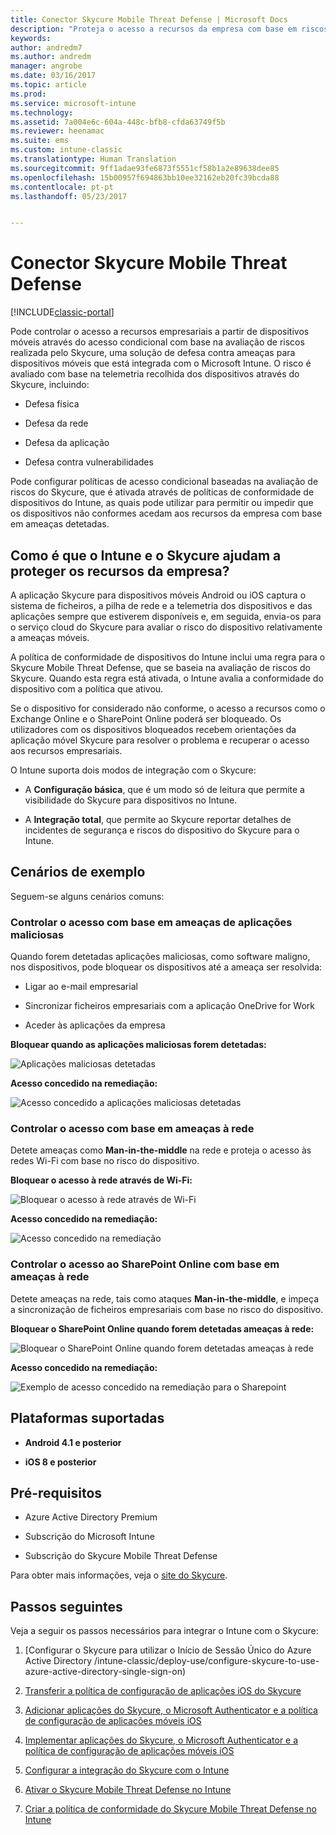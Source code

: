 ```yaml
---
title: Conector Skycure Mobile Threat Defense | Microsoft Docs
description: "Proteja o acesso a recursos da empresa com base em riscos de aplicações, redes e dispositivos com o conector Skycure Mobile Threat Defense e o Intune."
keywords: 
author: andredm7
ms.author: andredm
manager: angrobe
ms.date: 03/16/2017
ms.topic: article
ms.prod: 
ms.service: microsoft-intune
ms.technology: 
ms.assetid: 7a004e6c-604a-448c-bfb8-cfda63749f5b
ms.reviewer: heenamac
ms.suite: ems
ms.custom: intune-classic
ms.translationtype: Human Translation
ms.sourcegitcommit: 9ff1adae93fe6873f5551cf58b1a2e89638dee85
ms.openlocfilehash: 15b00957f694863bb10ee32162eb20fc39bcda88
ms.contentlocale: pt-pt
ms.lasthandoff: 05/23/2017


---
```


# <a name="skycure-mobile-threat-defense-connector"></a>Conector Skycure Mobile Threat Defense

[!INCLUDE[classic-portal](../includes/classic-portal.md)]

Pode controlar o acesso a recursos empresariais a partir de dispositivos móveis através do acesso condicional com base na avaliação de riscos realizada pelo Skycure, uma solução de defesa contra ameaças para dispositivos móveis que está integrada com o Microsoft Intune. O risco é avaliado com base na telemetria recolhida dos dispositivos através do Skycure, incluindo:

-   Defesa física

-   Defesa da rede

-   Defesa da aplicação

-   Defesa contra vulnerabilidades

Pode configurar políticas de acesso condicional baseadas na avaliação de riscos do Skycure, que é ativada através de políticas de conformidade de dispositivos do Intune, as quais pode utilizar para permitir ou impedir que os dispositivos não conformes acedam aos recursos da empresa com base em ameaças detetadas.

## <a name="how-do-intune-and-skycure-help-protect-your-company-resources"></a>Como é que o Intune e o Skycure ajudam a proteger os recursos da empresa?

A aplicação Skycure para dispositivos móveis Android ou iOS captura o sistema de ficheiros, a pilha de rede e a telemetria dos dispositivos e das aplicações sempre que estiverem disponíveis e, em seguida, envia-os para o serviço cloud do Skycure para avaliar o risco do dispositivo relativamente a ameaças móveis.

A política de conformidade de dispositivos do Intune inclui uma regra para o Skycure Mobile Threat Defense, que se baseia na avaliação de riscos do Skycure. Quando esta regra está ativada, o Intune avalia a conformidade do dispositivo com a política que ativou.

Se o dispositivo for considerado não conforme, o acesso a recursos como o Exchange Online e o SharePoint Online poderá ser bloqueado. Os utilizadores com os dispositivos bloqueados recebem orientações da aplicação móvel Skycure para resolver o problema e recuperar o acesso aos recursos empresariais.

O Intune suporta dois modos de integração com o Skycure:

-   A **Configuração básica**, que é um modo só de leitura que permite a visibilidade do Skycure para dispositivos no Intune.

-   A **Integração total**, que permite ao Skycure reportar detalhes de incidentes de segurança e riscos do dispositivo do Skycure para o Intune.

## <a name="sample-scenarios"></a>Cenários de exemplo

Seguem-se alguns cenários comuns:

### <a name="control-access-based-on-threats-from-malicious-apps"></a>Controlar o acesso com base em ameaças de aplicações maliciosas

Quando forem detetadas aplicações maliciosas, como software maligno, nos dispositivos, pode bloquear os dispositivos até a ameaça ser resolvida:

-   Ligar ao e-mail empresarial

-   Sincronizar ficheiros empresariais com a aplicação OneDrive for Work

-   Aceder às aplicações da empresa

**Bloquear quando as aplicações maliciosas forem detetadas:**

![Aplicações maliciosas detetadas](../media/mtp/skycure-arch-1.png)

**Acesso concedido na remediação:**

![Acesso concedido a aplicações maliciosas detetadas](../media/mtp/skycure-arch-2.png)

### <a name="control-access-based-on-threat-to-network"></a>Controlar o acesso com base em ameaças à rede

Detete ameaças como **Man-in-the-middle** na rede e proteja o acesso às redes Wi-Fi com base no risco do dispositivo.

**Bloquear o acesso à rede através de Wi-Fi:**

![Bloquear o acesso à rede através de Wi-Fi](../media/mtp/skycure-arch-3.png)

**Acesso concedido na remediação:**

![Acesso concedido na remediação](../media/mtp/skycure-arch-4.png)

### <a name="control-access-to-sharepoint-online-based-on-threat-to-network"></a>Controlar o acesso ao SharePoint Online com base em ameaças à rede

Detete ameaças na rede, tais como ataques **Man-in-the-middle**, e impeça a sincronização de ficheiros empresariais com base no risco do dispositivo.

**Bloquear o SharePoint Online quando forem detetadas ameaças à rede:**

![Bloquear o SharePoint Online quando forem detetadas ameaças à rede](../media/mtp/skycure-arch-5.png)

**Acesso concedido na remediação:**

![Exemplo de acesso concedido na remediação para o Sharepoint](../media/mtp/skycure-arch-6.png)

## <a name="supported-platforms"></a>Plataformas suportadas

-   **Android 4.1 e posterior**

-   **iOS 8 e posterior**

## <a name="pre-requisites"></a>Pré-requisitos

-   Azure Active Directory Premium

-   Subscrição do Microsoft Intune

-   Subscrição do Skycure Mobile Threat Defense

Para obter mais informações, veja o [site do Skycure](https://www.skycure.com/skycure-microsoft-integration/).

## <a name="next-steps"></a>Passos seguintes

Veja a seguir os passos necessários para integrar o Intune com o Skycure:

1.  [Configurar o Skycure para utilizar o Início de Sessão Único do Azure Active Directory /intune-classic/deploy-use/configure-skycure-to-use-azure-active-directory-single-sign-on)

2.  [Transferir a política de configuração de aplicações iOS do Skycure](/intune-classic/deploy-use/download-skycure-ios-app-configuration-policy)

3.  [Adicionar aplicações do Skycure, o Microsoft Authenticator e a política de configuração de aplicações móveis iOS](/intune-classic/deploy-use/add-skycure-apps-microsoft-authenticator-and-ios-app-configuration-policy)

4.  [Implementar aplicações do Skycure, o Microsoft Authenticator e a política de configuração de aplicações móveis iOS](/intune-classic/deploy-use/deploy-skycure-apps-microsoft-authenticator-app-and-ios-app-configuration-policy)

5.  [Configurar a integração do Skycure com o Intune](/intune-classic/deploy-use/setup-the-skycure-integration-with-Intune)

6.  [Ativar o Skycure Mobile Threat Defense no Intune](/intune-classic/deploy-use/enable-skycure-mobile-threat-defense-in-intune)

7.  [Criar a política de conformidade do Skycure Mobile Threat Defense no Intune](/intune-classic/deploy-use/create-skycure-mobile-threat-defense-compliance-policy)

